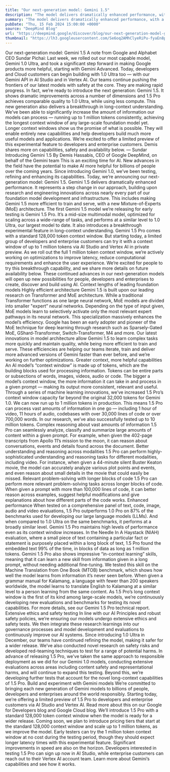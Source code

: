 ```yaml
---
title: "Our next-generation model: Gemini 1.5"
description: "The model delivers dramatically enhanced performance, with a breakthrough in long-context understanding across modalities."
summary: "The model delivers dramatically enhanced performance, with a breakthrough in long-context understanding across modalitie"
pubDate: "Thu, 15 Feb 2024 15:00:00 +0000"
source: "DeepMind Blog"
url: "https://deepmind.google/discover/blog/our-next-generation-model-gemini-15/"
thumbnail: "https://lh3.googleusercontent.com/Se6oq2AMhClyeRiPu-fyaEn8pg8ERbIN2Yqde-p3HrQM0nu2wVBRZ_9lVj1i2K6ADtpqk0JIHiu-UQx0hAFUVZ4lhRFYyT4of_dV40YUCoEb2z-fNQ=w528-h297-n-nu-rw"
---
```


Our next-generation model: Gemini 1.5
A note from Google and Alphabet CEO Sundar Pichai:
Last week, we rolled out our most capable model, Gemini 1.0 Ultra, and took a significant step forward in making Google products more helpful, starting with Gemini Advanced. Today, developers and Cloud customers can begin building with 1.0 Ultra too — with our Gemini API in AI Studio and in Vertex AI.
Our teams continue pushing the frontiers of our latest models with safety at the core. They are making rapid progress. In fact, we’re ready to introduce the next generation: Gemini 1.5. It shows dramatic improvements across a number of dimensions and 1.5 Pro achieves comparable quality to 1.0 Ultra, while using less compute.
This new generation also delivers a breakthrough in long-context understanding. We’ve been able to significantly increase the amount of information our models can process — running up to 1 million tokens consistently, achieving the longest context window of any large-scale foundation model yet.
Longer context windows show us the promise of what is possible. They will enable entirely new capabilities and help developers build much more useful models and applications. We’re excited to offer a limited preview of this experimental feature to developers and enterprise customers. Demis shares more on capabilities, safety and availability below.
— Sundar
Introducing Gemini 1.5
By Demis Hassabis, CEO of Google DeepMind, on behalf of the Gemini team
This is an exciting time for AI. New advances in the field have the potential to make AI more helpful for billions of people over the coming years. Since introducing Gemini 1.0, we’ve been testing, refining and enhancing its capabilities.
Today, we’re announcing our next-generation model: Gemini 1.5.
Gemini 1.5 delivers dramatically enhanced performance. It represents a step change in our approach, building upon research and engineering innovations across nearly every part of our foundation model development and infrastructure. This includes making Gemini 1.5 more efficient to train and serve, with a new Mixture-of-Experts (MoE) architecture.
The first Gemini 1.5 model we’re releasing for early testing is Gemini 1.5 Pro. It’s a mid-size multimodal model, optimized for scaling across a wide-range of tasks, and performs at a similar level to 1.0 Ultra, our largest model to date. It also introduces a breakthrough experimental feature in long-context understanding.
Gemini 1.5 Pro comes with a standard 128,000 token context window. But starting today, a limited group of developers and enterprise customers can try it with a context window of up to 1 million tokens via AI Studio and Vertex AI in private preview.
As we roll out the full 1 million token context window, we’re actively working on optimizations to improve latency, reduce computational requirements and enhance the user experience. We’re excited for people to try this breakthrough capability, and we share more details on future availability below.
These continued advances in our next-generation models will open up new possibilities for people, developers and enterprises to create, discover and build using AI.
Context lengths of leading foundation models
Highly efficient architecture
Gemini 1.5 is built upon our leading research on Transformer and MoE architecture. While a traditional Transformer functions as one large neural network, MoE models are divided into smaller "expert” neural networks.
Depending on the type of input given, MoE models learn to selectively activate only the most relevant expert pathways in its neural network. This specialization massively enhances the model’s efficiency. Google has been an early adopter and pioneer of the MoE technique for deep learning through research such as Sparsely-Gated MoE, GShard-Transformer, Switch-Transformer, M4 and more.
Our latest innovations in model architecture allow Gemini 1.5 to learn complex tasks more quickly and maintain quality, while being more efficient to train and serve. These efficiencies are helping our teams iterate, train and deliver more advanced versions of Gemini faster than ever before, and we’re working on further optimizations.
Greater context, more helpful capabilities
An AI model’s “context window” is made up of tokens, which are the building blocks used for processing information. Tokens can be entire parts or subsections of words, images, videos, audio or code. The bigger a model’s context window, the more information it can take in and process in a given prompt — making its output more consistent, relevant and useful.
Through a series of machine learning innovations, we’ve increased 1.5 Pro’s context window capacity far beyond the original 32,000 tokens for Gemini 1.0. We can now run up to 1 million tokens in production.
This means 1.5 Pro can process vast amounts of information in one go — including 1 hour of video, 11 hours of audio, codebases with over 30,000 lines of code or over 700,000 words. In our research, we’ve also successfully tested up to 10 million tokens.
Complex reasoning about vast amounts of information
1.5 Pro can seamlessly analyze, classify and summarize large amounts of content within a given prompt. For example, when given the 402-page transcripts from Apollo 11’s mission to the moon, it can reason about conversations, events and details found across the document.
Better understanding and reasoning across modalities
1.5 Pro can perform highly-sophisticated understanding and reasoning tasks for different modalities, including video. For instance, when given a 44-minute silent Buster Keaton movie, the model can accurately analyze various plot points and events, and even reason about small details in the movie that could easily be missed.
Relevant problem-solving with longer blocks of code
1.5 Pro can perform more relevant problem-solving tasks across longer blocks of code. When given a prompt with more than 100,000 lines of code, it can better reason across examples, suggest helpful modifications and give explanations about how different parts of the code works.
Enhanced performance
When tested on a comprehensive panel of text, code, image, audio and video evaluations, 1.5 Pro outperforms 1.0 Pro on 87% of the benchmarks used for developing our large language models (LLMs). And when compared to 1.0 Ultra on the same benchmarks, it performs at a broadly similar level.
Gemini 1.5 Pro maintains high levels of performance even as its context window increases. In the Needle In A Haystack (NIAH) evaluation, where a small piece of text containing a particular fact or statement is purposely placed within a long block of text, 1.5 Pro found the embedded text 99% of the time, in blocks of data as long as 1 million tokens.
Gemini 1.5 Pro also shows impressive “in-context learning” skills, meaning that it can learn a new skill from information given in a long prompt, without needing additional fine-tuning. We tested this skill on the Machine Translation from One Book (MTOB) benchmark, which shows how well the model learns from information it’s never seen before. When given a grammar manual for Kalamang, a language with fewer than 200 speakers worldwide, the model learns to translate English to Kalamang at a similar level to a person learning from the same content.
As 1.5 Pro’s long context window is the first of its kind among large-scale models, we’re continuously developing new evaluations and benchmarks for testing its novel capabilities.
For more details, see our Gemini 1.5 Pro technical report.
Extensive ethics and safety testing
In line with our AI Principles and robust safety policies, we’re ensuring our models undergo extensive ethics and safety tests. We then integrate these research learnings into our governance processes and model development and evaluations to continuously improve our AI systems.
Since introducing 1.0 Ultra in December, our teams have continued refining the model, making it safer for a wider release. We’ve also conducted novel research on safety risks and developed red-teaming techniques to test for a range of potential harms.
In advance of releasing 1.5 Pro, we've taken the same approach to responsible deployment as we did for our Gemini 1.0 models, conducting extensive evaluations across areas including content safety and representational harms, and will continue to expand this testing. Beyond this, we’re developing further tests that account for the novel long-context capabilities of 1.5 Pro.
Build and experiment with Gemini models
We’re committed to bringing each new generation of Gemini models to billions of people, developers and enterprises around the world responsibly.
Starting today, we’re offering a limited preview of 1.5 Pro to developers and enterprise customers via AI Studio and Vertex AI. Read more about this on our Google for Developers blog and Google Cloud blog.
We’ll introduce 1.5 Pro with a standard 128,000 token context window when the model is ready for a wider release. Coming soon, we plan to introduce pricing tiers that start at the standard 128,000 context window and scale up to 1 million tokens, as we improve the model.
Early testers can try the 1 million token context window at no cost during the testing period, though they should expect longer latency times with this experimental feature. Significant improvements in speed are also on the horizon.
Developers interested in testing 1.5 Pro can sign up now in AI Studio, while enterprise customers can reach out to their Vertex AI account team.
Learn more about Gemini’s capabilities and see how it works.